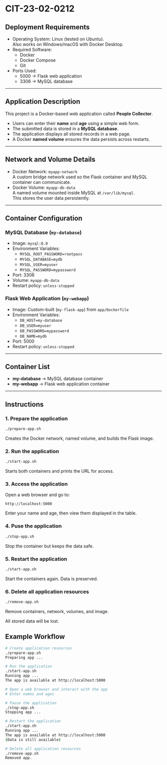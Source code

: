 # CIT-23-02-0212

## Deployment Requirements
- Operating System: Linux (tested on Ubuntu).  
  Also works on Windows/macOS with Docker Desktop.  
- Required Software:  
  - Docker  
  - Docker Compose 
  - Git   
- Ports Used:  
  - 5000 → Flask web application  
  - 3306 → MySQL database  

---

## Application Description
This project is a Docker-based web application called **People Collector**.  
- Users can enter their **name** and **age** using a simple web form.  
- The submitted data is stored in a **MySQL database**.  
- The application displays all stored records in a web page.  
- A Docker **named volume** ensures the data persists across restarts.  

---

## Network and Volume Details
- Docker Network: `myapp-network`  
  A custom bridge network used so the Flask container and MySQL container can communicate.  
- Docker Volume: `myapp-db-data`  
  A named volume mounted inside MySQL at `/var/lib/mysql`.  
  This stores the user data persistently.  

---

## Container Configuration
### MySQL Database (`my-database`)
- Image: `mysql:8.0`  
- Environment Variables:  
  - `MYSQL_ROOT_PASSWORD=rootpass`  
  - `MYSQL_DATABASE=mydb`  
  - `MYSQL_USER=myuser`  
  - `MYSQL_PASSWORD=mypassword`  
- Port: 3306  
- Volume: `myapp-db-data`  
- Restart policy: `unless-stopped`  

### Flask Web Application (`my-webapp`)
- Image: Custom-built (`my-flask-app`) from `app/Dockerfile`  
- Environment Variables:  
  - `DB_HOST=my-database`  
  - `DB_USER=myuser`  
  - `DB_PASSWORD=mypassword`  
  - `DB_NAME=mydb`  
- Port: 5000  
- Restart policy: `unless-stopped`  

---

## Container List
- **my-database** → MySQL database container  
- **my-webapp** → Flask web application container  

---

## Instructions

### 1. Prepare the application
```bash
./prepare-app.sh
```
Creates the Docker network, named volume, and builds the Flask image.

### 2. Run the application
```bash
./start-app.sh
```
Starts both containers and prints the URL for access.

### 3. Access the application
Open a web browser and go to:
```arduino
http://localhost:5000
```
Enter your name and age, then view them displayed in the table.

### 4. Puse the application
```bash
./stop-app.sh
```
Stop the container but keeps the data safe.

### 5. Restart the application
```bash
./start-app.sh
```
Start the containers again. Data is preserved.

### 6. Delete all application resources
```bash
./remove-app.sh
```
Remove containers, network, volumes, and image.

All stored data will be lost.

## Example Workflow
```bash
# Create application resources
./prepare-app.sh
Preparing app ...

# Run the application
./start-app.sh
Running app ...
The app is available at http://localhost:5000

# Open a web browser and interact with the app
# Enter names and ages

# Pause the application
./stop-app.sh
Stopping app ...

# Restart the application
./start-app.sh
Running app ...
The app is available at http://localhost:5000
(Data is still available)

# Delete all application resources
./remove-app.sh
Removed app.
```

